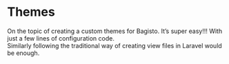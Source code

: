 # Themes

On the topic of creating a custom themes for Bagisto. It’s super easy!!! With just a few lines of configuration code.  
Similarly following the traditional way of creating view files in Laravel would be enough.